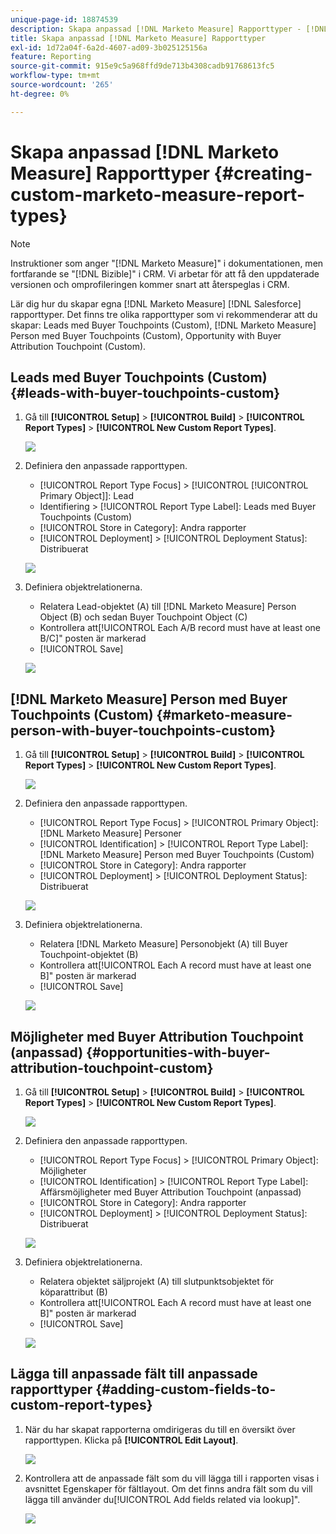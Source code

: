 ```yaml
---
unique-page-id: 18874539
description: Skapa anpassad [!DNL Marketo Measure] Rapporttyper - [!DNL Marketo Measure]
title: Skapa anpassad [!DNL Marketo Measure] Rapporttyper
exl-id: 1d72a04f-6a2d-4607-ad09-3b025125156a
feature: Reporting
source-git-commit: 915e9c5a968ffd9de713b4308cadb91768613fc5
workflow-type: tm+mt
source-wordcount: '265'
ht-degree: 0%

---
```


# Skapa anpassad [!DNL Marketo Measure] Rapporttyper {#creating-custom-marketo-measure-report-types}

>[!NOTE]
>
>Instruktioner som anger &quot;[!DNL Marketo Measure]&quot; i dokumentationen, men fortfarande se &quot;[!DNL Bizible]&quot; i CRM. Vi arbetar för att få den uppdaterade versionen och omprofileringen kommer snart att återspeglas i CRM.

Lär dig hur du skapar egna [!DNL Marketo Measure] [!DNL Salesforce] rapporttyper. Det finns tre olika rapporttyper som vi rekommenderar att du skapar: Leads med Buyer Touchpoints (Custom), [!DNL Marketo Measure] Person med Buyer Touchpoints (Custom), Opportunity with Buyer Attribution Touchpoint (Custom).

## Leads med Buyer Touchpoints (Custom) {#leads-with-buyer-touchpoints-custom}

1. Gå till **[!UICONTROL Setup]** > **[!UICONTROL Build]** > **[!UICONTROL Report Types]** > **[!UICONTROL New Custom Report Types]**.

   ![](assets/1.png)

1. Definiera den anpassade rapporttypen.

   * [!UICONTROL Report Type Focus] > [!UICONTROL [!UICONTROL Primary Object]]: Lead
   * Identifiering > [!UICONTROL Report Type Label]: Leads med Buyer Touchpoints (Custom)
   * [!UICONTROL Store in Category]: Andra rapporter
   * [!UICONTROL Deployment] > [!UICONTROL Deployment Status]: Distribuerat

   ![](assets/2.png)

1. Definiera objektrelationerna.

   * Relatera Lead-objektet (A) till [!DNL Marketo Measure] Person Object (B) och sedan Buyer Touchpoint Object (C)
   * Kontrollera att[!UICONTROL Each A/B record must have at least one B/C]&quot; posten är markerad
   * [!UICONTROL Save]

   ![](assets/3.png)

## [!DNL Marketo Measure] Person med Buyer Touchpoints (Custom) {#marketo-measure-person-with-buyer-touchpoints-custom}

1. Gå till **[!UICONTROL Setup]** > **[!UICONTROL Build]** > **[!UICONTROL Report Types]** > **[!UICONTROL New Custom Report Types]**.

   ![](assets/4.png)

1. Definiera den anpassade rapporttypen.

   * [!UICONTROL Report Type Focus] > [!UICONTROL Primary Object]: [!DNL Marketo Measure] Personer
   * [!UICONTROL Identification] > [!UICONTROL Report Type Label]: [!DNL Marketo Measure] Person med Buyer Touchpoints (Custom)
   * [!UICONTROL Store in Category]: Andra rapporter
   * [!UICONTROL Deployment] > [!UICONTROL Deployment Status]: Distribuerat

   ![](assets/5.png)

1. Definiera objektrelationerna.

   * Relatera [!DNL Marketo Measure] Personobjekt (A) till Buyer Touchpoint-objektet (B)
   * Kontrollera att[!UICONTROL Each A record must have at least one B]&quot; posten är markerad
   * [!UICONTROL Save]

   ![](assets/6.png)

## Möjligheter med Buyer Attribution Touchpoint (anpassad) {#opportunities-with-buyer-attribution-touchpoint-custom}

1. Gå till **[!UICONTROL Setup]** > **[!UICONTROL Build]** > **[!UICONTROL Report Types]** > **[!UICONTROL New Custom Report Types]**.

   ![](assets/7.png)

1. Definiera den anpassade rapporttypen.

   * [!UICONTROL Report Type Focus] > [!UICONTROL Primary Object]: Möjligheter
   * [!UICONTROL Identification] > [!UICONTROL Report Type Label]: Affärsmöjligheter med Buyer Attribution Touchpoint (anpassad)
   * [!UICONTROL Store in Category]: Andra rapporter
   * [!UICONTROL Deployment] > [!UICONTROL Deployment Status]: Distribuerat

   ![](assets/8.png)

1. Definiera objektrelationerna.

   * Relatera objektet säljprojekt (A) till slutpunktsobjektet för köparattribut (B)
   * Kontrollera att[!UICONTROL Each A record must have at least one B]&quot; posten är markerad
   * [!UICONTROL Save]

   ![](assets/9.png)

## Lägga till anpassade fält till anpassade rapporttyper {#adding-custom-fields-to-custom-report-types}

1. När du har skapat rapporterna omdirigeras du till en översikt över rapporttypen. Klicka på **[!UICONTROL Edit Layout]**.

   ![](assets/10.png)

1. Kontrollera att de anpassade fält som du vill lägga till i rapporten visas i avsnittet Egenskaper för fältlayout. Om det finns andra fält som du vill lägga till använder du[!UICONTROL Add fields related via lookup]&quot;.

   ![](assets/11.png)
